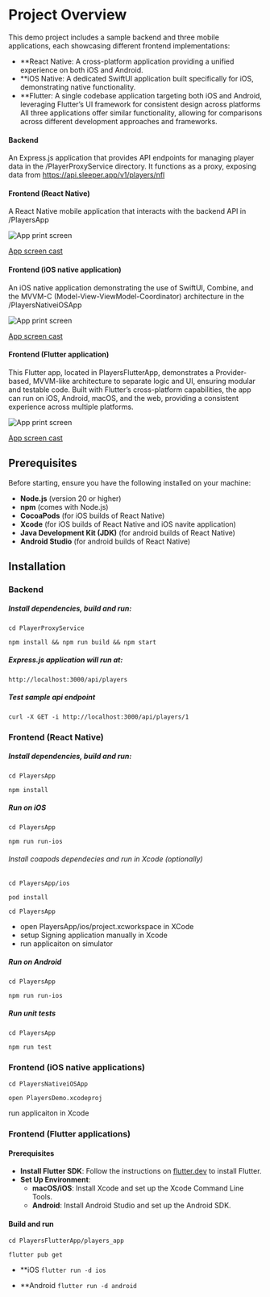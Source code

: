# Project Overview

This demo project includes a sample backend and three mobile applications, each showcasing different frontend implementations:
   * **React Native: A cross-platform application providing a unified experience on both iOS and Android.
   * **iOS Native: A dedicated SwiftUI application built specifically for iOS, demonstrating native functionality.
   * **Flutter: A single codebase application targeting both iOS and Android, leveraging Flutter’s UI framework for consistent design across platforms
All three applications offer similar functionality, allowing for comparisons across different development approaches and frameworks.

#### Backend

An Express.js application that provides API endpoints for managing player data in the /PlayerProxyService directory. It functions as a proxy, exposing data from https://api.sleeper.app/v1/players/nfl

#### Frontend (React Native)

A React Native mobile application that interacts with the backend API in /PlayersApp

![App print screen](https://drive.google.com/uc?export=download&id=1To5sy9XZ-ogGVPoZh5PP32lKBLiSMNLH)

[App screen cast](https://drive.google.com/file/d/1xlLYAcy1gLtfTGQkGfKsPTSpzf47IjJU/view?usp=sharing)

#### Frontend (iOS native application)

An iOS native application demonstrating the use of SwiftUI, Combine, and the MVVM-C (Model-View-ViewModel-Coordinator) architecture in the /PlayersNativeiOSApp

![App print screen](https://drive.google.com/uc?export=download&id=1AqLzqEm_Itp4AkIxYU1Y-rGXrwM6E7bW)

[App screen cast](https://drive.google.com/file/d/1UzVDvBHCiMw8qddqyi696xTSW2DcTkcw/view?usp=sharing)

#### Frontend (Flutter application)

This Flutter app, located in PlayersFlutterApp, demonstrates a Provider-based, MVVM-like architecture to separate logic and UI, ensuring modular and testable code. Built with Flutter’s cross-platform capabilities, the app can run on iOS, Android, macOS, and the web, providing a consistent experience across multiple platforms.

![App print screen](https://drive.google.com/uc?export=download&id=1hLxodAhmILVrXHubvOriHNXoW7xMFU0k)

[App screen cast](https://drive.google.com/file/d/1dgzlRYFwQS6c7mAfEF_s9iZClON3zBeh/view?usp=sharing)

## Prerequisites

Before starting, ensure you have the following installed on your machine:

* **Node.js** (version 20 or higher)
* **npm** (comes with Node.js)
* **CocoaPods** (for iOS builds of React Native)
* **Xcode** (for iOS builds of React Native and iOS navite application)
* **Java Development Kit (JDK)** (for android builds of React Native)
* **Android Studio** (for android builds of React Native)

## Installation

### Backend

##### Install dependencies, build and run:

`cd PlayerProxyService`

`npm install && npm run build && npm start`

##### Express.js application will run at:

`http://localhost:3000/api/players`

##### Test sample api endpoint

`curl -X GET -i http://localhost:3000/api/players/1`

### Frontend (React Native)

##### Install dependencies, build and run:

`cd PlayersApp`

`npm install`

##### Run on iOS

`cd PlayersApp`

`npm run run-ios`

###### Install coapods dependecies and run in Xcode (optionally)

`cd PlayersApp/ios`

`pod install`

`cd PlayersApp`

* open PlayersApp/ios/project.xcworkspace in XCode
* setup Signing application manually in Xcode 
* run applicaiton on simulator

##### Run on Android

`cd PlayersApp`

`npm run run-ios`

##### Run unit tests

`cd PlayersApp`

`npm run test`

### Frontend (iOS native applications)

`cd PlayersNativeiOSApp`

`open PlayersDemo.xcodeproj`

run applicaiton in Xcode

### Frontend (Flutter applications)

#### Prerequisites

* **Install Flutter SDK**: Follow the instructions on [flutter.dev](https://flutter.dev/docs/get-started/install) to install Flutter.
* **Set Up Environment**:
   - **macOS/iOS**: Install Xcode and set up the Xcode Command Line Tools.
   - **Android**: Install Android Studio and set up the Android SDK.

#### Build and run

`cd PlayersFlutterApp/players_app`

`flutter pub get`

* **iOS
`flutter run -d ios`

* **Android
`flutter run -d android`
